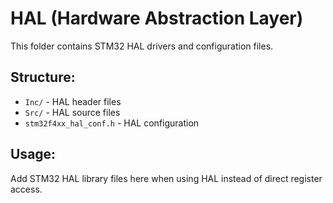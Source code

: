 # HAL (Hardware Abstraction Layer)

This folder contains STM32 HAL drivers and configuration files.

## Structure:
- `Inc/` - HAL header files
- `Src/` - HAL source files
- `stm32f4xx_hal_conf.h` - HAL configuration

## Usage:
Add STM32 HAL library files here when using HAL instead of direct register access.
